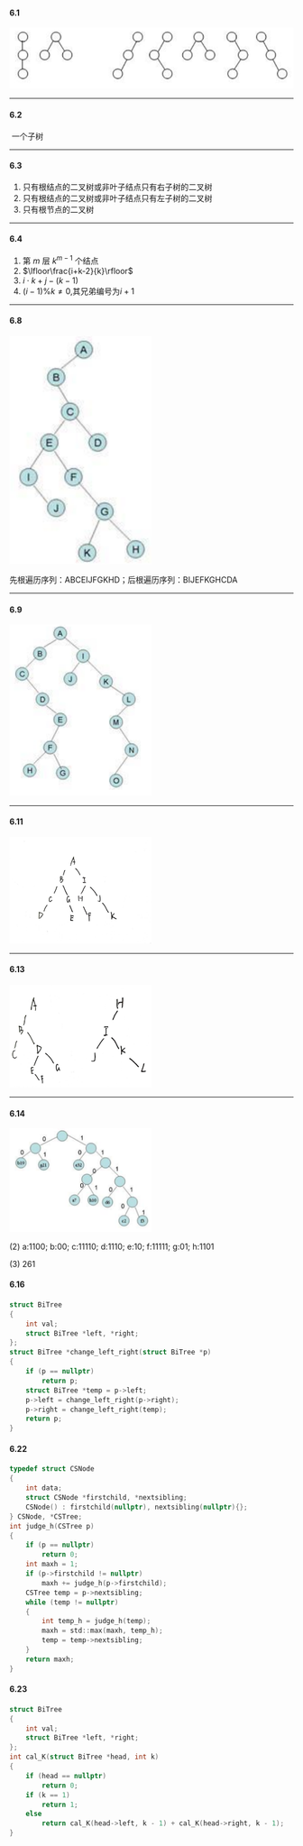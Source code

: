 #### 6.1

![](./61.png)

---

#### 6.2

​ 一个子树

---

#### 6.3

1. 只有根结点的二叉树或非叶子结点只有右子树的二叉树
2. 只有根结点的二叉树或非叶子结点只有左子树的二叉树
3. 只有根节点的二叉树

---

#### 6.4

1. 第 $m$ 层 $k^{m-1}$ 个结点
2. $\lfloor\frac{i+k-2}{k}\rfloor$
3. $i\cdot k+j-(k-1)$
4. $(i-1)\%k\neq0$,其兄弟编号为$i+1$

---

#### 6.8

<img src="./68.png" style="width:50%">

先根遍历序列：ABCEIJFGKHD；后根遍历序列：BIJEFKGHCDA

---

#### 6.9

<img src="./69.png" style="width:50%">

---

#### 6.11

<img src="./611.jpg" style="width:50%">

---

#### 6.13

<img src="./613.jpg" style="width:50%">

---

#### 6.14

<img src="./614.png" style="width:50%">

(2) a:1100; b:00; c:11110; d:1110; e:10; f:11111; g:01; h:1101

(3) 261

#### 6.16

```c
struct BiTree
{
    int val;
    struct BiTree *left, *right;
};
struct BiTree *change_left_right(struct BiTree *p)
{
    if (p == nullptr)
        return p;
    struct BiTree *temp = p->left;
    p->left = change_left_right(p->right);
    p->right = change_left_right(temp);
    return p;
}
```

#### 6.22

```c
typedef struct CSNode
{
    int data;
    struct CSNode *firstchild, *nextsibling;
    CSNode() : firstchild(nullptr), nextsibling(nullptr){};
} CSNode, *CSTree;
int judge_h(CSTree p)
{
    if (p == nullptr)
        return 0;
    int maxh = 1;
    if (p->firstchild != nullptr)
        maxh += judge_h(p->firstchild);
    CSTree temp = p->nextsibling;
    while (temp != nullptr)
    {
        int temp_h = judge_h(temp);
        maxh = std::max(maxh, temp_h);
        temp = temp->nextsibling;
    }
    return maxh;
}
```

#### 6.23

```c
struct BiTree
{
    int val;
    struct BiTree *left, *right;
};
int cal_K(struct BiTree *head, int k)
{
    if (head == nullptr)
        return 0;
    if (k == 1)
        return 1;
    else
        return cal_K(head->left, k - 1) + cal_K(head->right, k - 1);
}
```
